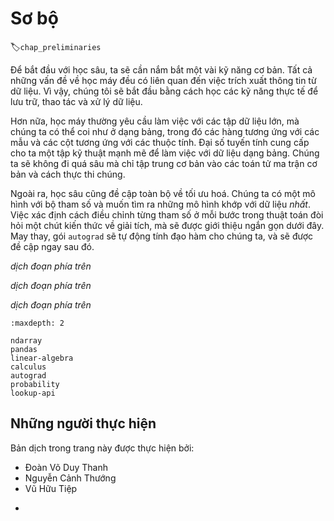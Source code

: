 <!-- ===================== Bắt đầu dịch Phần 1 ==================== -->

<!--
#  Preliminaries
-->

# Sơ bộ
:label:`chap_preliminaries`

<!--
To get started with deep learning, we will need to develop a few basic skills.
All machine learning is concerned with extracting information from data.
So we will begin by learning the practical skills for storing, manipulating, and preprocessing data.
-->

Để bắt đầu với học sâu, ta sẽ cần nắm bắt một vài kỹ năng cơ bản.
Tất cả những vấn đề về học máy đều có liên quan đến việc trích xuất thông tin từ dữ liệu.
Vì vậy, chúng tôi sẽ bắt đầu bằng cách học các kỹ năng thực tế để lưu trữ, thao tác và xử lý dữ liệu.

<!--
Moreover, machine learning typically requires working with large datasets, which we can think of as tables, where the rows correspond to examples and the columns correspond to attributes.
Linear algebra gives us a powerful set of techniques for working with tabular data.
We will not go too far into the weeds but rather focus on the basic of matrix operations and their implementation.
-->

Hơn nữa, học máy thường yêu cầu làm việc với các tập dữ liệu lớn, mà chúng ta có thể coi như ở dạng bảng, trong đó các hàng tương ứng với các mẫu và các cột tương ứng với các thuộc tính.
Đại số tuyến tính cung cấp cho ta một tập kỹ thuật mạnh mẽ để làm việc với dữ liệu dạng bảng.
Chúng ta sẽ không đi quá sâu mà chỉ tập trung cơ bản vào các toán tử ma trận cơ bản và cách thực thi chúng.

<!--
Additionally, deep learning is all about optimization.
We have a model with some parameters and we want to find those that fit our data *the best*.
Determining which way to move each parameter at each step of an algorithm requires a little bit of calculus, which will be briefly introduced.
Fortunately, the `autograd` package automatically computes differentiation for us, and we will cover it next.
-->

Ngoài ra, học sâu cũng đề cập toàn bộ về tối ưu hoá.
Chúng ta có một mô hình với bộ tham số và muốn tìm ra những mô hình khớp với dữ liệu *nhất*.
Việc xác định cách điều chỉnh từng tham số ở mỗi bước trong thuật toán đòi hỏi một chút kiến thức về giải tích, mà sẽ được giới thiệu ngắn gọn dưới đây.
May thay, gói `autograd` sẽ tự động tính đạo hàm cho chúng ta, và sẽ được đề cập ngay sau đó.

<!-- ===================== Kết thúc dịch Phần 1 ==================== -->

<!-- ===================== Bắt đầu dịch Phần 2 ==================== -->

<!--
Next, machine learning is concerned with making predictions: what is the likely value of some unknown attribute, given the information that we observe?
To reason rigorously under uncertainty we will need to invoke the language of probability.
-->

*dịch đoạn phía trên*

<!--
In the end, the official documentation provides plenty of descriptions and examples that are beyond this book.
To conclude the chapter, we will show you how to look up documentation for the needed information.
-->

*dịch đoạn phía trên*

<!--
This book has kept the mathematical content to the minimum necessary to get a proper understanding of deep learning.
However, it does not mean that this book is mathematics free.
Thus, this chapter provides a rapid introduction to basic and frequently-used mathematics to allow anyone to understand at least *most* of the mathematical content of the book.
If you wish to understand *all* of the mathematical content, further reviewing :numref:`chap_appendix_math` should be sufficient.
-->

*dịch đoạn phía trên*

```toc
:maxdepth: 2

ndarray
pandas
linear-algebra
calculus
autograd
probability
lookup-api
```


<!-- ===================== Kết thúc dịch Phần 2 ==================== -->

## Những người thực hiện
Bản dịch trong trang này được thực hiện bởi:
<!--
Tác giả của mỗi Pull Request điền tên mình và tên những người review mà bạn thấy
hữu ích vào từng phần tương ứng. Mỗi dòng một tên, bắt đầu bằng dấu `*`.

Lưu ý:
* Nếu reviewer không cung cấp tên, bạn có thể dùng tên tài khoản GitHub của họ
với dấu `@` ở đầu. Ví dụ: @aivivn.
-->

<!-- Phần 1 -->
* Đoàn Võ Duy Thanh
* Nguyễn Cảnh Thướng
* Vũ Hữu Tiệp

<!-- Phần 2 -->
*
